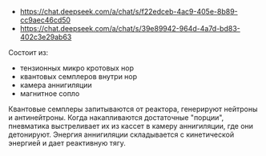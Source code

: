 - https://chat.deepseek.com/a/chat/s/f22edceb-4ac9-405e-8b89-cc9aec46cd50
- https://chat.deepseek.com/a/chat/s/39e89942-964d-4a7d-bd83-402c3e29ab63

Состоит из:
- тензионных микро кротовых нор
- квантовых семплеров внутри нор
- камера аннигиляции
- магнитное сопло

Квантовые семплеры запитываются от реактора, генерируют нейтроны и антинейтроны. Когда накапливаются достаточные "порции", пневматика выстреливает их из кассет в камеру аннигиляции, где они детонируют. Энергия аннигиляции складывается с кинетической энергией и дает реактивную тягу.